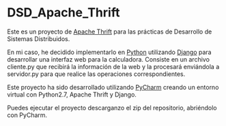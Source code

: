 # DSD_Apache_Thrift
Este es un proyecto de [Apache Thrift](https://thrift.apache.org/) para las prácticas de Desarrollo de Sistemas Distribuidos.

En mi caso, he decidido implementarlo en [Python](https://www.python.org/) utilizando [Django](https://www.djangoproject.com/) para desarrollar una interfaz web para la calculadora.
Consiste en un archivo cliente.py que recibirá la información de la web y la procesará enviándola a servidor.py para que realice las operaciones correspondientes.

Este proyecto ha sido desarrollado utilizando [PyCharm](https://www.jetbrains.com/pycharm/) creando un entorno virtual con Python2.7, Apache Thrift y Django.

Puedes ejecutar el proyecto descarganzo el zip del repositorio, abriéndolo con PyCharm. 
